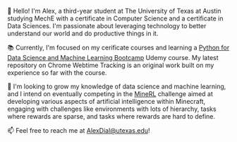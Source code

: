 👋 Hello! I'm Alex, a third-year student at The University of Texas at Austin studying MechE with a certificate in Computer Science and a certificate in Data Sciences. I'm passionate about leveraging technology to better understand our world and do productive things in it.

📚 Currently, I'm focused on my cerificate courses and learning a [Python for Data Science and Machine Learning Bootcamp](https://www.udemy.com/course/python-for-data-science-and-machine-learning-bootcamp/) Udemy course. My latest repository on Chrome Webtime Tracking is an original work built on my experience so far with the course.

🌱 I'm looking to grow my knowledge of data science and machine learning, and I intend on eventually competing in the [MineRL](https://minerl.io/diamond/) challenge aimed at developing various aspects of artificial intelligence within Minecraft, engaging with challenges like environments with lots of hierarchy, tasks where rewards are sparse, and tasks where rewards are hard to define.

📫 Feel free to reach me at AlexDial@utexas.edu!
